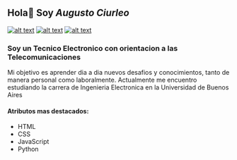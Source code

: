 ## Hola👋 Soy **_Augusto Ciurleo_**

[![alt text][logo1]](https://www.linkedin.com/in/ciurleoa98/) [![alt text][logo2]](https://api.whatsapp.com/send?phone=+5491157452801&text=Hola!%20Te%20hablo%20desde%20el%20enlace%20en%20tu%20perfil%20de%20GitHub) [![alt text][logo3]](mailto:ciurleoa98@gmail.com?Subject=Contacto%20desde%20perfil%20de%20GitHub)

[logo1]:https://raw.githubusercontent.com/Agas98/Agas98/master/img/linkedin.ico "Linkedin"
[logo2]:https://raw.githubusercontent.com/Agas98/Agas98/master/img/whatsapp.ico "WhatsApp"
[logo3]:https://raw.githubusercontent.com/Agas98/Agas98/master/img/gmail.ico "Gmail"

### Soy un Tecnico Electronico con orientacion a las Telecomunicaciones
Mi objetivo es aprender dia a dia nuevos desafios y conocimientos, tanto de manera personal como laboralmente.
Actualmente me encuentro estudiando la carrera de Ingenieria Electronica en la Universidad de Buenos Aires

#### Atributos mas destacados:
* HTML
* CSS
* JavaScript
* Python
